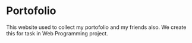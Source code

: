 # Portofolio
This website used to collect my portofolio and my friends also. We create this for task in Web Programming project.

